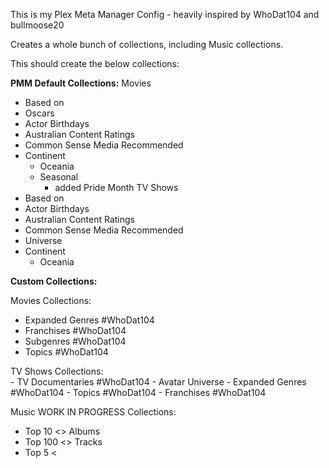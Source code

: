 This is my Plex Meta Manager Config - heavily inspired by WhoDat104 and bullmoose20

Creates a whole bunch of collections, including Music collections.

This should create the below collections:

**PMM Default Collections:**
Movies
   - Based on 
   - Oscars
   - Actor Birthdays
   - Australian Content Ratings
   - Common Sense Media Recommended
   - Continent
     - Oceania
     - Seasonal
        - added Pride Month
TV Shows
   - Based on
   - Actor Birthdays
   - Australian Content Ratings
   - Common Sense Media Recommended
   - Universe
   - Continent
     - Oceania

     
**Custom Collections:**

Movies
  Collections:
- Expanded Genres        #WhoDat104
- Franchises             #WhoDat104
- Subgenres              #WhoDat104
- Topics                 #WhoDat104

TV Shows
	Collections:						
	- TV Documentaries       #WhoDat104
	- Avatar Universe
	- Expanded Genres        #WhoDat104
	- Topics                 #WhoDat104
        - Franchises             #WhoDat104

Music WORK IN PROGRESS
  Collections:
   - Top 10 <<mood>> Albums
   - Top 100 <<mood>> Tracks
   - Top 5 <<style>> Artists
   - Top 20 <<style>> Albums
   - Continents

Most posters are linked through Github

Credits not limited to but include: 
				- AwesomeAustin
				- meisnate12
				- ICHIMOKU
				- SiskoUrso
				- YozoraXCII
				- Frexe
				- Glastil
				- JJJonesJr33
        - WhoDat104
        - bullmoose20

![Movie Collections (1)](https://github.com/ladywhiskers/Plex-Meta-Manager-Configs/assets/99696830/eb6dbd9c-2746-444b-9f27-45ed6bc379f8)
![Movie Collections (2)](https://github.com/ladywhiskers/Plex-Meta-Manager-Configs/assets/99696830/5f3ee81b-661a-4b42-8c9a-8a4bf2abb55c)
![Movie Library](https://github.com/ladywhiskers/Plex-Meta-Manager-Configs/assets/99696830/492b0ff5-c054-4057-b906-a93cc8ad864b)
![Movie Playlist](https://github.com/ladywhiskers/Plex-Meta-Manager-Configs/assets/99696830/22efdc4f-bb06-4aed-b8f4-4bd83fb67942)

![TV Collections](https://github.com/ladywhiskers/Plex-Meta-Manager-Configs/assets/99696830/6aa6f80c-fa27-48da-aec9-cb417d7a5c89)
![TV Library](https://github.com/ladywhiskers/Plex-Meta-Manager-Configs/assets/99696830/64e3fb2e-a14b-41b9-9a08-403b78f0bf65)
[Tv and Movie Playlists](https://github.com/ladywhiskers/Plex-Meta-Manager-Configs/assets/99696830/7ea9a53b-5ee9-43f2-a048-e5f53207fc95)

![Music Collections (1)](https://github.com/ladywhiskers/Plex-Meta-Manager-Configs/assets/99696830/d94fece6-a936-43d4-be1c-99688f07fa88)
![Music Collections (2)](https://github.com/ladywhiskers/Plex-Meta-Manager-Configs/assets/99696830/359590dd-4b90-4aed-b954-736b1e00b860)

